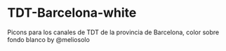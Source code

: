 # TDT-Barcelona-white
Picons para los canales de TDT de la provincia de Barcelona, color sobre fondo blanco by @meliosolo
